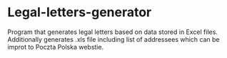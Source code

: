 # Legal-letters-generator

Program that generates legal letters based on data stored in Excel files. Additionally generates .xls file including list of addressees which can be improt to Poczta Polska webstie.
